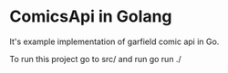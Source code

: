 # ComicsApi in Golang

It's example implementation of garfield comic api in Go.

To run this project go to src/ and run go run ./